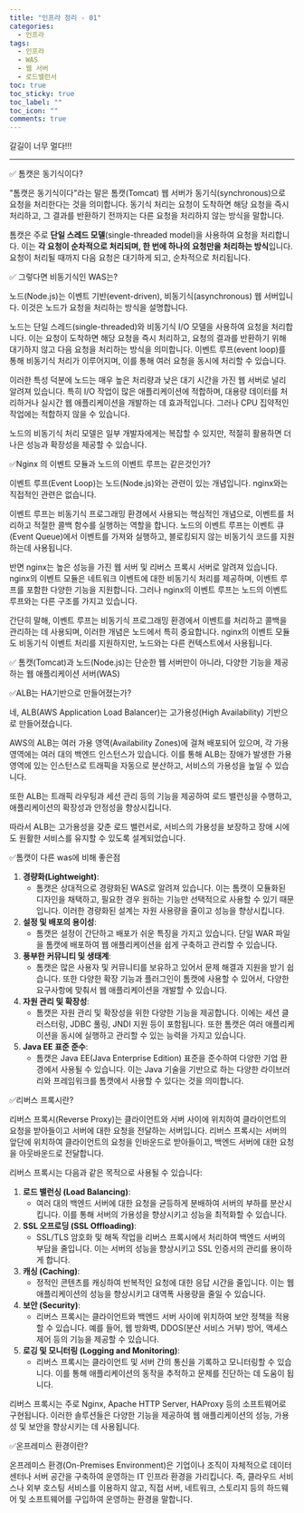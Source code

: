 ```yaml
---
title: "인프라 정리 - 01"
categories:
  - 인프라
tags:
  - 인프라
  - WAS
  - 웹 서버
  - 로드밸런서
toc: true
toc_sticky: true
toc_label: ""
toc_icon: ""
comments: true
---
```


갈길이 너무 멀다!!!

---
✅ 톰캣은 동기식이다?

"톰캣은 동기식이다"라는 말은 톰캣(Tomcat) 웹 서버가 동기식(synchronous)으로 요청을 처리한다는 것을 의미합니다. 동기식 처리는 요청이 도착하면 해당 요청을 즉시 처리하고, 그 결과를 반환하기 전까지는 다른 요청을 처리하지 않는 방식을 말합니다.

톰캣은 주로 **단일 스레드 모델**(single-threaded model)을 사용하여 요청을 처리합니다. 이는 **각 요청이 순차적으로 처리되며, 한 번에 하나의 요청만을 처리하는 방식**입니다. 요청이 처리될 때까지 다음 요청은 대기하게 되고, 순차적으로 처리됩니다.

✅ 그렇다면 비동기식인 WAS는?

노드(Node.js)는 이벤트 기반(event-driven), 비동기식(asynchronous) 웹 서버입니다. 이것은 노드가 요청을 처리하는 방식을 설명합니다.

노드는 단일 스레드(single-threaded)와 비동기식 I/O 모델을 사용하여 요청을 처리합니다. 이는 요청이 도착하면 해당 요청을 즉시 처리하고, 요청의 결과를 반환하기 위해 대기하지 않고 다음 요청을 처리하는 방식을 의미합니다. 이벤트 루프(event loop)를 통해 비동기식 처리가 이루어지며, 이를 통해 여러 요청을 동시에 처리할 수 있습니다.

이러한 특성 덕분에 노드는 매우 높은 처리량과 낮은 대기 시간을 가진 웹 서버로 널리 알려져 있습니다. 특히 I/O 작업이 많은 애플리케이션에 적합하며, 대용량 데이터를 처리하거나 실시간 웹 애플리케이션을 개발하는 데 효과적입니다. 그러나 CPU 집약적인 작업에는 적합하지 않을 수 있습니다.

노드의 비동기식 처리 모델은 일부 개발자에게는 복잡할 수 있지만, 적절히 활용하면 더 나은 성능과 확장성을 제공할 수 있습니다.

✅Nginx 의 이벤트 모듈과 노드의 이벤트 루프는 같은것인가?

이벤트 루프(Event Loop)는 노드(Node.js)와는 관련이 있는 개념입니다. nginx와는 직접적인 관련은 없습니다.

이벤트 루프는 비동기식 프로그래밍 환경에서 사용되는 핵심적인 개념으로, 이벤트를 처리하고 적절한 콜백 함수를 실행하는 역할을 합니다. 노드의 이벤트 루프는 이벤트 큐(Event Queue)에서 이벤트를 가져와 실행하고, 블로킹되지 않는 비동기식 코드를 지원하는데 사용됩니다.

반면 nginx는 높은 성능을 가진 웹 서버 및 리버스 프록시 서버로 알려져 있습니다. nginx의 이벤트 모듈은 네트워크 이벤트에 대한 비동기식 처리를 제공하며, 이벤트 루프를 포함한 다양한 기능을 지원합니다. 그러나 nginx의 이벤트 루프는 노드의 이벤트 루프와는 다른 구조를 가지고 있습니다.

간단히 말해, 이벤트 루프는 비동기식 프로그래밍 환경에서 이벤트를 처리하고 콜백을 관리하는 데 사용되며, 이러한 개념은 노드에서 특히 중요합니다. nginx의 이벤트 모듈도 비동기식 이벤트 처리를 지원하지만, 노드와는 다른 컨텍스트에서 사용됩니다.

✅ 톰캣(Tomcat)과 노드(Node.js)는 단순한 웹 서버만이 아니라, 다양한 기능을 제공하는 웹 애플리케이션 서버(WAS)

✅ALB는 HA기반으로 만들어졌는가?

네, ALB(AWS Application Load Balancer)는 고가용성(High Availability) 기반으로 만들어졌습니다.

AWS의 ALB는 여러 가용 영역(Availability Zones)에 걸쳐 배포되어 있으며, 각 가용 영역에는 여러 대의 백엔드 인스턴스가 있습니다. 이를 통해 ALB는 장애가 발생한 가용 영역에 있는 인스턴스로 트래픽을 자동으로 분산하고, 서비스의 가용성을 높일 수 있습니다.

또한 ALB는 트래픽 라우팅과 세션 관리 등의 기능을 제공하여 로드 밸런싱을 수행하고, 애플리케이션의 확장성과 안정성을 향상시킵니다.

따라서 ALB는 고가용성을 갖춘 로드 밸런서로, 서비스의 가용성을 보장하고 장애 시에도 원활한 서비스를 유지할 수 있도록 설계되었습니다.

✅톰캣이 다른 was에 비해 좋은점

1. **경량화(Lightweight)**:
    - 톰캣은 상대적으로 경량화된 WAS로 알려져 있습니다. 이는 톰캣이 모듈화된 디자인을 채택하고, 필요한 경우 원하는 기능만 선택적으로 사용할 수 있기 때문입니다. 이러한 경량화된 설계는 자원 사용량을 줄이고 성능을 향상시킵니다.
2. **설정 및 배포의 용이성**:
    - 톰캣은 설정이 간단하고 배포가 쉬운 특징을 가지고 있습니다. 단일 WAR 파일을 톰캣에 배포하여 웹 애플리케이션을 쉽게 구축하고 관리할 수 있습니다.
3. **풍부한 커뮤니티 및 생태계**:
    - 톰캣은 많은 사용자 및 커뮤니티를 보유하고 있어서 문제 해결과 지원을 받기 쉽습니다. 또한 다양한 확장 기능과 플러그인이 톰캣에 사용할 수 있어서, 다양한 요구사항에 맞춰서 웹 애플리케이션을 개발할 수 있습니다.
4. **자원 관리 및 확장성**:
    - 톰캣은 자원 관리 및 확장성을 위한 다양한 기능을 제공합니다. 이에는 세션 클러스터링, JDBC 풀링, JNDI 지원 등이 포함됩니다. 또한 톰캣은 여러 애플리케이션을 동시에 실행하고 관리할 수 있는 능력을 가지고 있습니다.
5. **Java EE 표준 준수**:
    - 톰캣은 Java EE(Java Enterprise Edition) 표준을 준수하여 다양한 기업 환경에서 사용될 수 있습니다. 이는 Java 기술을 기반으로 하는 다양한 라이브러리와 프레임워크를 톰캣에서 사용할 수 있다는 것을 의미합니다.

✅리버스 프록시란?

리버스 프록시(Reverse Proxy)는 클라이언트와 서버 사이에 위치하여 클라이언트의 요청을 받아들이고 서버에 대한 요청을 전달하는 서버입니다. 리버스 프록시는 서버의 앞단에 위치하여 클라이언트의 요청을 인바운드로 받아들이고, 백엔드 서버에 대한 요청을 아웃바운드로 전달합니다.

리버스 프록시는 다음과 같은 목적으로 사용될 수 있습니다:

1. **로드 밸런싱 (Load Balancing)**:
    - 여러 대의 백엔드 서버에 대한 요청을 균등하게 분배하여 서버의 부하를 분산시킵니다. 이를 통해 서버의 가용성을 향상시키고 성능을 최적화할 수 있습니다.
2. **SSL 오프로딩 (SSL Offloading)**:
    - SSL/TLS 암호화 및 해독 작업을 리버스 프록시에서 처리하여 백엔드 서버의 부담을 줄입니다. 이는 서버의 성능을 향상시키고 SSL 인증서의 관리를 용이하게 합니다.
3. **캐싱 (Caching)**:
    - 정적인 콘텐츠를 캐싱하여 반복적인 요청에 대한 응답 시간을 줄입니다. 이는 웹 애플리케이션의 성능을 향상시키고 대역폭 사용량을 줄일 수 있습니다.
4. **보안 (Security)**:
    - 리버스 프록시는 클라이언트와 백엔드 서버 사이에 위치하여 보안 정책을 적용할 수 있습니다. 예를 들어, 웹 방화벽, DDOS(분산 서비스 거부) 방어, 액세스 제어 등의 기능을 제공할 수 있습니다.
5. **로깅 및 모니터링 (Logging and Monitoring)**:
    - 리버스 프록시는 클라이언트 및 서버 간의 통신을 기록하고 모니터링할 수 있습니다. 이를 통해 애플리케이션의 동작을 추적하고 문제를 진단하는 데 도움이 됩니다.

리버스 프록시는 주로 Nginx, Apache HTTP Server, HAProxy 등의 소프트웨어로 구현됩니다. 이러한 솔루션들은 다양한 기능을 제공하여 웹 애플리케이션의 성능, 가용성 및 보안을 향상시키는 데 사용됩니다.

✅온프레미스 환경이란?

온프레미스 환경(On-Premises Environment)은 기업이나 조직이 자체적으로 데이터 센터나 서버 공간을 구축하여 운영하는 IT 인프라 환경을 가리킵니다. 즉, 클라우드 서비스나 외부 호스팅 서비스를 이용하지 않고, 직접 서버, 네트워크, 스토리지 등의 하드웨어 및 소프트웨어를 구입하여 운영하는 환경을 말합니다.
